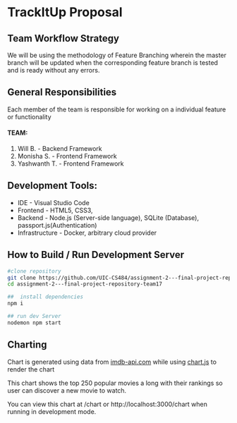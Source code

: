 # TrackItUp Proposal

## Team Workflow Strategy

We will be using the methodology of Feature Branching wherein the master branch will be updated when the corresponding feature branch is tested and is ready without any errors.

## General Responsibilities


Each member of the team is responsible for working on a individual feature or functionality

#### **TEAM:**
1. Will B. - Backend Framework
2. Monisha S. - Frontend Framework
3. Yashwanth T. - Frontend Framework

## Development Tools:
* IDE - Visual Studio Code
* Frontend - HTML5, CSS3,
* Backend - Node.js (Server-side language), SQLite (Database), passport.js(Authentication)
* Infrastructure - Docker, arbitrary cloud provider


## How to Build / Run Development Server
```bash
#clone repository
git clone https://github.com/UIC-CS484/assignment-2---final-project-repository-team17.git
cd assignment-2---final-project-repository-team17

##  install dependencies
npm i

## run dev Server
nodemon npm start
```

## Charting
Chart is generated using data from [imdb-api.com](imdb-api.com) while using [chart.js](https://www.chartjs.org/docs/latest/) to render the chart

This chart shows the top 250 popular movies a long with their rankings so user can discover a new movie to watch.

You can view this chart at /chart or http://localhost:3000/chart when running in development mode.
